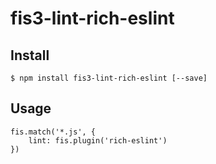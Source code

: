 # fis3-lint-rich-eslint

## Install
``` shell
$ npm install fis3-lint-rich-eslint [--save]
```

## Usage
```
fis.match('*.js', {
    lint: fis.plugin('rich-eslint')
})

```